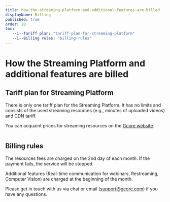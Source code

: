 ```yaml
---
title: how-the-streaming-platform-and-additional-features-are-billed
displayName: Billing
published: true
order: 20
toc:
   --1--Tariff plan: "tariff-plan-for-streaming-platform"
   --1--Billing rules: "billing-rules"
---
```

# How the Streaming Platform and additional features are billed

## Tariff plan for Streaming Platform

There is only one tariff plan for the Streaming Platform. It has no limits and consists of the used streaming resources (e.g., minutes of uploaded videos) and CDN tariff. 

You can acquaint prices for streaming resources on the <a href="https://gcore.com/pricing/streaming-platform" target="_blank">Gcore website</a>.

<img src="https://support.gcore.com/hc/article_attachments/10512203476241" alt="">

## Billing rules

The resources fees are charged on the 2nd day of each month. If the payment fails, the service will be stopped.

Additional features (Real-time communication for webinars, Restreaming, Computer Vision) are charged at the beginning of the month.

Please get in touch with us via chat or email ([support@gcore.com](mailto:support@gcore.com)) if you have any questions.